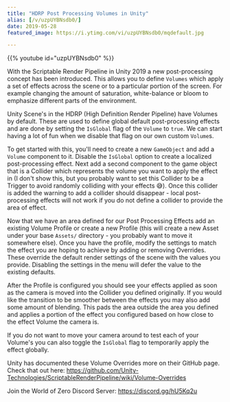 ```yaml
---
title: "HDRP Post Processing Volumes in Unity"
alias: [/v/uzpUYBNsdb0/]
date: 2019-05-28
featured_image: https://i.ytimg.com/vi/uzpUYBNsdb0/mqdefault.jpg

---
```


{{% youtube id="uzpUYBNsdb0" %}}

With the Scriptable Render Pipeline in Unity 2019 a new post-processing concept has been introduced. This allows you to define `Volumes` which apply a set of effects across the scene or to a particular portion of the screen. For example changing the amount of saturation, white-balance or bloom to emphasize different parts of the environment.

Unity Scene's in the HDRP (High Definition Render Pipeline) have Volumes by default. These are used to define global default post-processing effects and are done by setting the `IsGlobal` flag of the `Volume` to `true`. We can start having a lot of fun when we disable that flag on our own custom `Volume`s.

To get started with this, you'll need to create a new `GameObject` and add a `Volume` component to it. Disable the `IsGlobal` option to create a localized post-processing effect. Next add a second component to the game object that is a Collider which represents the volume you want to apply the effect in (I don't show this, but you probably want to set this Collider to be a Trigger to avoid randomly colliding with your effects 😅). Once this collider is added the warning to add a collider should disappear - local post-processing effects will not work if you do not define a collider to provide the area of effect.

Now that we have an area defined for our Post Processing Effects add an existing Volume Profile or create a new Profile (this will create a new Asset under your base `Assets/` directory - you probably want to move it somewhere else). Once you have the profile, modify the settings to match the effect you are hoping to achieve by adding or removing Overrides. These override the default render settings of the scene with the values you provide. Disabling the settings in the menu will defer the value to the existing defaults.

After the Profile is configured you should see your effects applied as soon as the camera is moved into the Collider you defined originally. If you would like the transition to be smoother between the effects you may also add some amount of blending. This pads the area outside the area you defined and applies a portion of the effect you configured based on how close to the effect Volume the camera is.

If you do not want to move your camera around to test each of your Volume's you can also toggle the `IsGlobal` flag to temporarily apply the effect globally.

Unity has documented these Volume Overrides more on their GitHub page. Check that out here: https://github.com/Unity-Technologies/ScriptableRenderPipeline/wiki/Volume-Overrides

Join the World of Zero Discord Server: https://discord.gg/hU5Kq2u